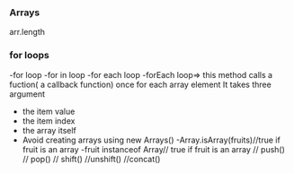 ### Arrays 
arr.length
### for loops
-for loop
-for in loop
-for each loop
-forEach loop=> this method calls a fuction( a callback function) once for each array element
It takes three argument
- the item value
- the item index
- the array itself
- Avoid creating arrays using new Arrays()
-Array.isArray(fruits)//true if fruit is an array
-fruit instanceof Array// true if fruit is an array
// push()
// pop()
// shift()
//unshift()
//concat()